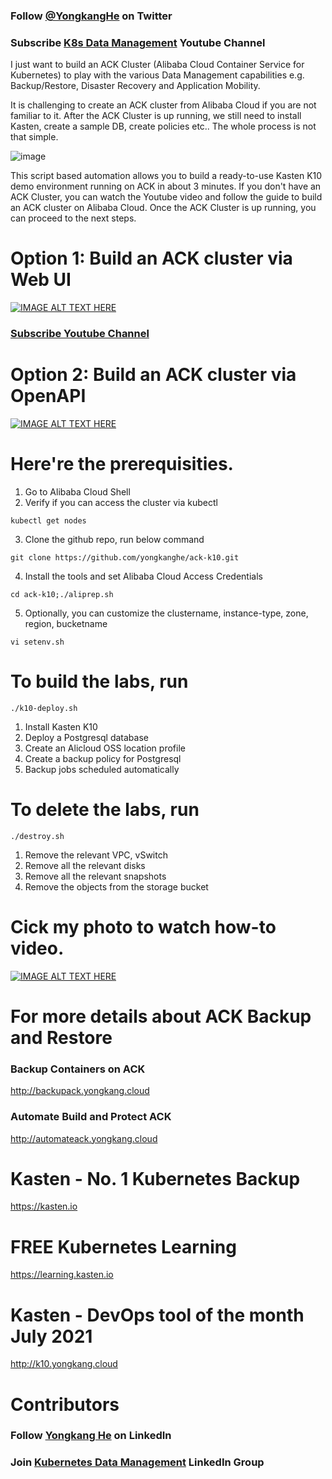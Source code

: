 
### Follow [@YongkangHe](https://twitter.com/yongkanghe) on Twitter 

### Subscribe [K8s Data Management](https://www.youtube.com/channel/UCm-sw1b23K-scoVSCDo30YQ?sub_confirmation=1) Youtube Channel

I just want to build an ACK Cluster (Alibaba Cloud Container Service for Kubernetes) to play with the various Data Management capabilities e.g. Backup/Restore, Disaster Recovery and Application Mobility. 

It is challenging to create an ACK cluster from Alibaba Cloud if you are not familiar to it. After the ACK Cluster is up running, we still need to install Kasten, create a sample DB, create policies etc.. The whole process is not that simple.

![image](https://pbs.twimg.com/media/FHLSGL8VEAAUrZQ?format=png&name=900x900)

This script based automation allows you to build a ready-to-use Kasten K10 demo environment running on ACK in about 3 minutes. If you don't have an ACK Cluster, you can watch the Youtube video and follow the guide to build an ACK cluster on Alibaba Cloud. Once the ACK Cluster is up running, you can proceed to the next steps. 

# Option 1: Build an ACK cluster via Web UI
[![IMAGE ALT TEXT HERE](https://img.youtube.com/vi/JLdc4D9kAss/0.jpg)](https://www.youtube.com/watch?v=JLdc4D9kAss)

### [Subscribe Youtube Channel](https://www.youtube.com/channel/UCm-sw1b23K-scoVSCDo30YQ?sub_confirmation=1)

# Option 2: Build an ACK cluster via OpenAPI
[![IMAGE ALT TEXT HERE](https://img.youtube.com/vi/eXjTSDmgcUE/0.jpg)](https://www.youtube.com/watch?v=eXjTSDmgcUE)

# Here're the prerequisities. 

1. Go to Alibaba Cloud Shell
2. Verify if you can access the cluster via kubectl
````
kubectl get nodes
````
3. Clone the github repo, run below command
````
git clone https://github.com/yongkanghe/ack-k10.git
````
4. Install the tools and set Alibaba Cloud Access Credentials
````
cd ack-k10;./aliprep.sh
````
5. Optionally, you can customize the clustername, instance-type, zone, region, bucketname
````
vi setenv.sh
````
# To build the labs, run 
````
./k10-deploy.sh
````
1. Install Kasten K10
2. Deploy a Postgresql database
3. Create an Alicloud OSS location profile
4. Create a backup policy for Postgresql
5. Backup jobs scheduled automatically

# To delete the labs, run 
````
./destroy.sh
````
1. Remove the relevant VPC, vSwitch
2. Remove all the relevant disks
3. Remove all the relevant snapshots
4. Remove the objects from the storage bucket

# Cick my photo to watch how-to video.
[![IMAGE ALT TEXT HERE](https://img.youtube.com/vi/clGcZbdaQPE/0.jpg)](https://www.youtube.com/watch?v=clGcZbdaQPE)

# For more details about ACK Backup and Restore
### Backup Containers on ACK  
http://backupack.yongkang.cloud

### Automate Build and Protect ACK
http://automateack.yongkang.cloud 

# Kasten - No. 1 Kubernetes Backup
https://kasten.io 

# FREE Kubernetes Learning
https://learning.kasten.io 

# Kasten - DevOps tool of the month July 2021
http://k10.yongkang.cloud

# Contributors

### Follow [Yongkang He](http://yongkang.cloud) on LinkedIn 

### Join [Kubernetes Data Management](https://www.linkedin.com/groups/13983251) LinkedIn Group
